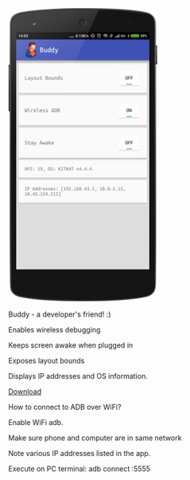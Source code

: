 ![Screenshot](device-2016-05-31-133608.png "Screenshot")

Buddy - a developer's friend! :)

Enables wireless debugging

Keeps screen awake when plugged in

Exposes layout bounds

Displays IP addresses and OS information.

[Download](https://github.com/androidfanatic/Buddy/releases/download/1.0/app-release.apk)

How to connect to ADB over WiFi?

Enable WiFi adb.

Make sure phone and computer are in same network

Note various IP addresses listed in the app.

Execute on PC terminal: adb connect <IP Address>:5555